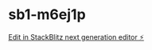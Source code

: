 # sb1-m6ej1p

[Edit in StackBlitz next generation editor ⚡️](https://stackblitz.com/~/github.com/YouriBrosky/sb1-m6ej1p)